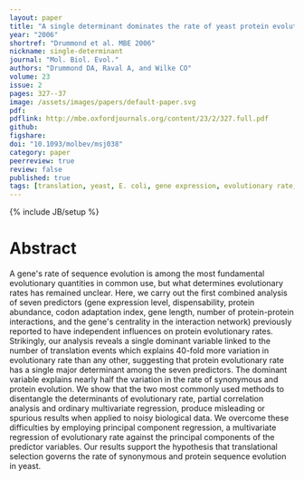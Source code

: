 ```yaml
---
layout: paper
title: "A single determinant dominates the rate of yeast protein evolution"
year: "2006"
shortref: "Drummond et al. MBE 2006"
nickname: single-determinant
journal: "Mol. Biol. Evol."
authors: "Drummond DA, Raval A, and Wilke CO"
volume: 23
issue: 2
pages: 327--37
image: /assets/images/papers/default-paper.svg
pdf: 
pdflink: http://mbe.oxfordjournals.org/content/23/2/327.full.pdf
github: 
figshare: 
doi: "10.1093/molbev/msj038"
category: paper
peerreview: true
review: false
published: true
tags: [translation, yeast, E. coli, gene expression, evolutionary rate, codon usage, regression, noise]
---
```

{% include JB/setup %}

# Abstract 

A gene's rate of sequence evolution is among the most fundamental evolutionary quantities in common use, but what determines evolutionary rates has remained unclear. Here, we carry out the first combined analysis of seven predictors (gene expression level, dispensability, protein abundance, codon adaptation index, gene length, number of protein-protein interactions, and the gene's centrality in the interaction network) previously reported to have independent influences on protein evolutionary rates. Strikingly, our analysis reveals a single dominant variable linked to the number of translation events which explains 40-fold more variation in evolutionary rate than any other, suggesting that protein evolutionary rate has a single major determinant among the seven predictors. The dominant variable explains nearly half the variation in the rate of synonymous and protein evolution. We show that the two most commonly used methods to disentangle the determinants of evolutionary rate, partial correlation analysis and ordinary multivariate regression, produce misleading or spurious results when applied to noisy biological data. We overcome these difficulties by employing principal component regression, a multivariate regression of evolutionary rate against the principal components of the predictor variables. Our results support the hypothesis that translational selection governs the rate of synonymous and protein sequence evolution in yeast.